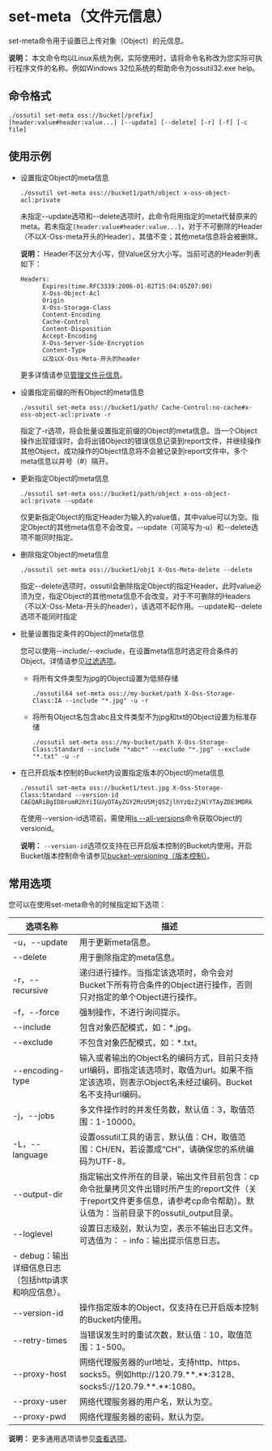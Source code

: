 # set-meta（文件元信息）

set-meta命令用于设置已上传对象（Object）的元信息。

**说明：** 本文命令均以Linux系统为例，实际使用时，请将命令名称改为您实际可执行程序文件的名称。例如Windows 32位系统的帮助命令为ossutil32.exe help。

## 命令格式

```
./ossutil set-meta oss://bucket[/prefix] [header:value#header:value...] [--update] [--delete] [-r] [-f] [-c file]
```

## 使用示例

-   设置指定Object的meta信息

    ```
    ./ossutil set-meta oss://bucket1/path/object x-oss-object-acl:private 
    ```

    未指定--update选项和--delete选项时，此命令将用指定的meta代替原来的meta。若未指定`[header:value#header:value...]`，对于不可删除的Header（不以X-Oss-meta开头的Header），其值不变；其他meta信息将会被删除。

    **说明：** Header不区分大小写，但Value区分大小写。当前可选的Header列表如下：

    ```
    Headers:
          Expires(time.RFC3339:2006-01-02T15:04:05Z07:00)
          X-Oss-Object-Acl
          Origin
          X-Oss-Storage-Class
          Content-Encoding
          Cache-Control
          Content-Disposition
          Accept-Encoding
          X-Oss-Server-Side-Encryption
          Content-Type
          以及以X-Oss-Meta-开头的header
    ```

    更多详情请参见[管理文件元信息](/cn.zh-CN/开发指南/对象/文件（Object）/管理文件元信息.md)。

-   设置指定前缀的所有Object的meta信息

    ```
    ./ossutil set-meta oss://bucket1/path/ Cache-Control:no-cache#x-oss-object-acl:private -r                             
    ```

    指定了-r选项，将会批量设置指定前缀的Object的meta信息。当一个Object操作出现错误时，会将出错Object的错误信息记录到report文件，并继续操作其他Object，成功操作的Object信息将不会被记录到report文件中。多个meta信息以井号（\#）隔开。

-   更新指定Object的meta信息

    ```
    ./ossutil set-meta oss://bucket1/path/object x-oss-object-acl:private --update
    ```

    仅更新指定Object的指定Header为输入的value值，其中value可以为空。指定Object的其他meta信息不会改变。--update（可简写为-u）和--delete选项不能同时指定。

-   删除指定Object的meta信息

    ```
    ./ossutil set-meta oss://bucket1/obj1 X-Oss-Meta-delete --delete
    ```

    指定--delete选项时，ossutil会删除指定Object的指定Header，此时value必须为空，指定Object的其他meta信息不会改变。对于不可删除的Headers（不以X-Oss-Meta-开头的header），该选项不起作用。--update和--delete选项不能同时指定

-   批量设置指定条件的Object的meta信息

    您可以使用--include/--exclude，在设置meta信息时选定符合条件的Object。详情请参见[过滤选项](/cn.zh-CN/常用工具/命令行工具ossutil/常用命令/cp/简介.md)。

    -   将所有文件类型为jpg的Object设置为低频存储

        ```
        ./ossutil64 set-meta oss://my-bucket/path X-Oss-Storage-Class:IA --include "*.jpg" -u -r                                        
        ```

    -   将所有Object名包含abc且文件类型不为jpg和txt的Object设置为标准存储

        ```
        ./ossutil set-meta oss://my-bucket/path X-Oss-Storage-Class:Standard --include "*abc*" --exclude "*.jpg" --exclude "*.txt" -u -r
        ```

-   在已开启版本控制的Bucket内设置指定版本的Object的meta信息

    ```
    ./ossutil set-meta oss://bucket1/test.jpg X-Oss-Storage-Class:Standard --version-id  CAEQARiBgID8rumR2hYiIGUyOTAyZGY2MzU5MjQ5ZjlhYzQzZjNlYTAyZDE3MDRk
    ```

    在使用--version-id选项前，需使用[ls --all-versions](/cn.zh-CN/常用工具/命令行工具ossutil/常用命令/ls（列举）.md)命令获取Object的versionid。

    **说明：** `--version-id`选项仅支持在已开启版本控制的Bucket内使用。开启Bucket版本控制命令请参见[bucket-versioning（版本控制）](/cn.zh-CN/常用工具/命令行工具ossutil/常用命令/bucket-versioning（版本控制）.md)。


## 常用选项

您可以在使用set-meta命令的时候指定如下选项：

|选项名称|描述|
|----|--|
|-u，--update|用于更新meta信息。|
|--delete|用于删除指定的meta信息。|
|-r，--recursive|递归进行操作。当指定该选项时，命令会对Bucket下所有符合条件的Object进行操作，否则只对指定的单个Object进行操作。|
|-f，--force|强制操作，不进行询问提示。|
|--include|包含对象匹配模式，如：\*.jpg。|
|--exclude|不包含对象匹配模式，如：\*.txt。|
|--encoding-type|输入或者输出的Object名的编码方式，目前只支持url编码，即指定该选项时，取值为url。如果不指定该选项，则表示Object名未经过编码。Bucket名不支持url编码。|
|-j，--jobs|多文件操作时的并发任务数，默认值：3，取值范围：1-10000。|
|-L，--language|设置ossutil工具的语言，默认值：CH，取值范围：CH/EN，若设置成“CH”，请确保您的系统编码为UTF-8。|
|--output-dir|指定输出文件所在的目录，输出文件目前包含：cp命令批量拷贝文件出错时所产生的report文件（关于report文件更多信息，请参考cp命令帮助）。默认值为：当前目录下的ossutil\_output目录。|
|--loglevel|设置日志级别，默认为空，表示不输出日志文件。可选值为： -   info：输出提示信息日志。
-   debug：输出详细信息日志（包括http请求和响应信息）。 |
|--version-id|操作指定版本的Object，仅支持在已开启版本控制的Bucket内使用。|
|--retry-times|当错误发生时的重试次数，默认值：10，取值范围：1-500。|
|--proxy-host|网络代理服务器的url地址，支持http、https、socks5。例如http://120.79.\*\*.\*\*:3128、 socks5://120.79.\*\*.\*\*:1080。|
|--proxy-user|网络代理服务器的用户名，默认为空。|
|--proxy-pwd|网络代理服务器的密码，默认为空。|

**说明：** 更多通用选项请参见[查看选项](/cn.zh-CN/常用工具/命令行工具ossutil/查看选项.md)。

